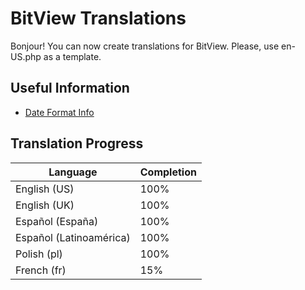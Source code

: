 
# BitView Translations

Bonjour! You can now create translations for BitView. Please, use en-US.php as a template.
## Useful Information

 - [Date Format Info](https://doc.bccnsoft.com/docs/php-docs-7-en/function.strftime.html)



## Translation Progress

| Language             | Completion                                                                |
| ----------------- | ------------------------------------------------------------------ |
| English (US) | 100% |
| English (UK) | 100% |
| Español (España) | 100% |
| Español (Latinoamérica) | 100% |
| Polish (pl) | 100% |
| French (fr) | 15% |
